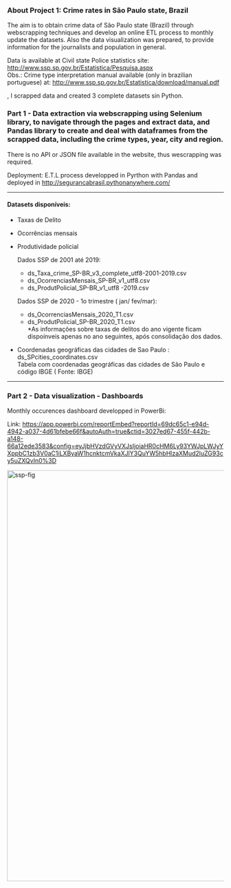 
### About Project 1: Crime rates in São Paulo state, Brazil

The aim is to obtain crime data of São Paulo state (Brazil) through webscrapping techniques and develop an online ETL process to monthly update the datasets. Also the data visualization was prepared, to provide information for the journalists and population in general.
 
Data is available at Civil state Police statistics site:  http://www.ssp.sp.gov.br/Estatistica/Pesquisa.aspx   
Obs.: Crime type interpretation manual available (only in brazilian  portuguese) at: http://www.ssp.sp.gov.br/Estatistica/download/manual.pdf

, I scrapped data and created 3 complete datasets sin Python.


### Part 1 - Data extraction via webscrapping  using Selenium library, to navigate through the pages and extract data, and Pandas library to create and deal with dataframes from the scrapped data, including the crime types, year, city and region.
There is no API or JSON file available in the website, thus wescrapping was required.



Deployment:  E.T.L process developped in Pyrthon with Pandas and deployed in http://segurancabrasil.pythonanywhere.com/


----------------------------------
#### Datasets disponíveis:     
 - Taxas de Delito
 - Ocorrências mensais
 - Produtividade policial
 
     Dados SSP de 2001 até 2019:
      - ds_Taxa_crime_SP-BR_v3_complete_utf8-2001-2019.csv  
      - ds_OcorrenciasMensais_SP-BR_v1_utf8.csv  
      - ds_ProdutPolicial_SP-BR_v1_utf8 -2019.csv

     Dados SSP de 2020 - 1o trimestre ( jan/ fev/mar):
     - ds_OcorrenciasMensais_2020_T1.csv  
     - ds_ProdutPolicial_SP-BR_2020_T1.csv     
     *As informações sobre taxas de delitos do ano vigente ficam dispoínveis apenas no ano seguintes, após consolidação dos dados.

 -  Coordenadas geográficas das cidades de Sao Paulo : ds_SPcities_coordinates.csv  
 Tabela com coordenadas geográficas das cidades de São Paulo e código IBGE  ( Fonte: IBGE) 




--------------------------------------------------------
  

### Part 2 - Data visualization - Dashboards

Monthly occurences dashboard developped in PowerBi:
  
Link: https://app.powerbi.com/reportEmbed?reportId=69dc65c1-e94d-4942-a037-4d61bfebe66f&autoAuth=true&ctid=3027ed67-455f-442b-a148-66a12ede3583&config=eyJjbHVzdGVyVXJsIjoiaHR0cHM6Ly93YWJpLWJyYXppbC1zb3V0aC1iLXByaW1hcnktcmVkaXJlY3QuYW5hbHlzaXMud2luZG93cy5uZXQvIn0%3D

<img width="956" alt="ssp-fig" src="https://user-images.githubusercontent.com/52055874/86045644-3fc8cc80-ba22-11ea-9c72-e81e5f0055ab.png">



